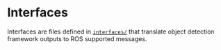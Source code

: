 # Interfaces

Interfaces are files defined in [`interfaces/`](src/rasberry_perception/detection/interfaces) 
that translate object detection framework outputs to ROS supported messages.